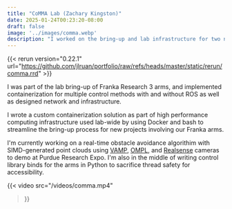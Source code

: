 ```yaml
---
title: "CoMMA Lab (Zachary Kingston)"
date: 2025-01-24T00:23:20-08:00
draft: false
image: '../images/comma.webp'
description: "I worked on the bring-up and lab infrastructure for two new Franka Research 3 7-DOF robotic arms, and am currently developing a real-time obstacle avoidance demo. More..."
---
```


{{< rerun version="0.22.1" url="https://github.com/jlruan/portfolio/raw/refs/heads/master/static/rerun/comma.rrd" >}}

I was part of the lab bring-up of Franka Research 3 arms, and implemented containerization for multiple control methods with and without ROS as well as designed network and infrastructure.

I wrote a custom containerization solution as part of high performance computing infrastructure used lab-wide by using Docker and bash to streamline the bring-up process for new projects involving our Franka arms.

I'm currently working on a real-time obstacle avoidance algorithim with SIMD-generated point clouds using [VAMP](https://github.com/KavrakiLab/vamp), [OMPL](https://github.com/ompl/ompl), and [Realsense](https://github.com/IntelRealSense/librealsense/) cameras to demo at Purdue Research Expo. I'm also in the middle of writing control library binds for the arms in Python to sacrifice thread safety for accessibility.

{{< video
  src="/videos/comma.mp4"
>}}
